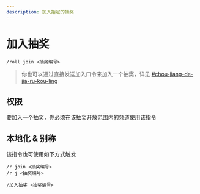 ```yaml
---
description: 加入指定的抽奖
---
```


# 加入抽奖

```
/roll join <抽奖编号>
```

> 你也可以通过直接发送加入口令来加入一个抽奖，详见 [#chou-jiang-de-jia-ru-kou-ling](overview.md#chou-jiang-de-jia-ru-kou-ling "mention")

## 权限

要加入一个抽奖，你必须在该抽奖开放范围内的频道使用该指令

## 本地化 & 别称

该指令也可使用如下方式触发

```
/r join <抽奖编号>
/r j <抽奖编号>

/加入抽奖 <抽奖编号>
```
